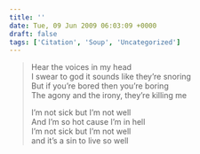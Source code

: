 ```yaml
---
title: ''
date: Tue, 09 Jun 2009 06:03:09 +0000
draft: false
tags: ['Citation', 'Soup', 'Uncategorized']
---
```


> Hear the voices in my head  
> I swear to god it sounds like they’re snoring  
> But if you’re bored then you’re boring  
> The agony and the irony, they’re killing me
> 
> I’m not sick but I’m not well  
> And I’m so hot cause I’m in hell  
> I’m not sick but I’m not well  
> and it’s a sin to live so well